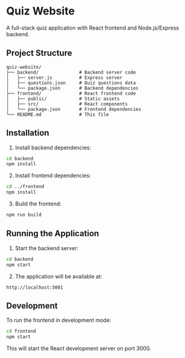 # Quiz Website

A full-stack quiz application with React frontend and Node.js/Express backend.

## Project Structure

```
quiz-website/
├── backend/               # Backend server code
│   ├── server.js          # Express server
│   ├── questions.json     # Quiz questions data
│   └── package.json       # Backend dependencies
├── frontend/              # React frontend code
│   ├── public/            # Static assets
│   ├── src/               # React components
│   └── package.json       # Frontend dependencies
└── README.md              # This file
```

## Installation

1. Install backend dependencies:
```bash
cd backend
npm install
```

2. Install frontend dependencies:
```bash
cd ../frontend
npm install
```

3. Build the frontend:
```bash
npm run build
```

## Running the Application

1. Start the backend server:
```bash
cd backend
npm start
```

2. The application will be available at:
```
http://localhost:5001
```

## Development

To run the frontend in development mode:
```bash
cd frontend
npm start
```

This will start the React development server on port 3000.
